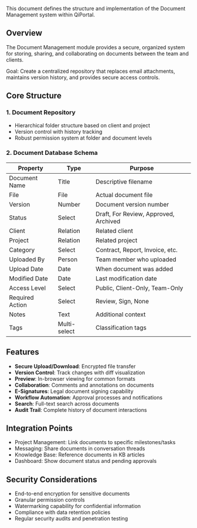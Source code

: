 This document defines the structure and implementation of the Document Management system within QiPortal.
## Overview

The Document Management module provides a secure, organized system for storing, sharing, and collaborating on documents between the team and clients.

Goal: Create a centralized repository that replaces email attachments, maintains version history, and provides secure access controls.

## Core Structure

### 1. Document Repository

- Hierarchical folder structure based on client and project
- Version control with history tracking
- Robust permission system at folder and document levels

### 2. Document Database Schema

| Property | Type | Purpose |
| --- | --- | --- |
| Document Name | Title | Descriptive filename |
| File | File | Actual document file |
| Version | Number | Document version number |
| Status | Select | Draft, For Review, Approved, Archived |
| Client | Relation | Related client |
| Project | Relation | Related project |
| Category | Select | Contract, Report, Invoice, etc. |
| Uploaded By | Person | Team member who uploaded |
| Upload Date | Date | When document was added |
| Modified Date | Date | Last modification date |
| Access Level | Select | Public, Client-Only, Team-Only |
| Required Action | Select | Review, Sign, None |
| Notes | Text | Additional context |
| Tags | Multi-select | Classification tags |

## Features

- **Secure Upload/Download**: Encrypted file transfer
- **Version Control**: Track changes with diff visualization
- **Preview**: In-browser viewing for common formats
- **Collaboration**: Comments and annotations on documents
- **E-Signatures**: Legal document signing capability
- **Workflow Automation**: Approval processes and notifications
- **Search**: Full-text search across documents
- **Audit Trail**: Complete history of document interactions

## Integration Points

- Project Management: Link documents to specific milestones/tasks
- Messaging: Share documents in conversation threads
- Knowledge Base: Reference documents in KB articles
- Dashboard: Show document status and pending approvals

## Security Considerations

- End-to-end encryption for sensitive documents
- Granular permission controls
- Watermarking capability for confidential information
- Compliance with data retention policies
- Regular security audits and penetration testing